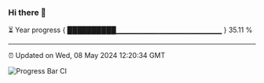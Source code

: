 ### Hi there 👋

⏳ Year progress { ██████████▁▁▁▁▁▁▁▁▁▁▁▁▁▁▁▁▁▁▁▁ } 35.11 %

---

⏰ Updated on Wed, 08 May 2024 12:20:34 GMT

![Progress Bar CI](https://github.com/liununu/liununu/workflows/Progress%20Bar%20CI/badge.svg)
